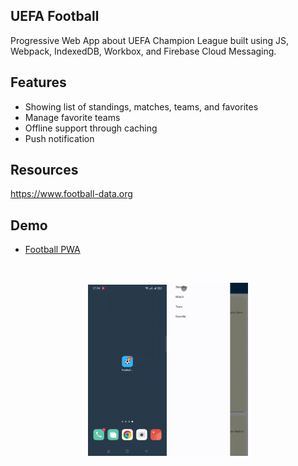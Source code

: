 ## UEFA Football
Progressive Web App about UEFA Champion League built using JS, Webpack, IndexedDB, Workbox, and Firebase Cloud Messaging.

## Features
* Showing list of standings, matches, teams, and favorites
* Manage favorite teams
* Offline support through caching
* Push notification

## Resources
https://www.football-data.org

## Demo
* [Football PWA](https://football-api-46918.firebaseapp.com/)

<br>
<p align="center">
  <img src="docs/1.gif" width="25%">
  <img src="docs/2.gif" width="25%">
</p>
<br>
